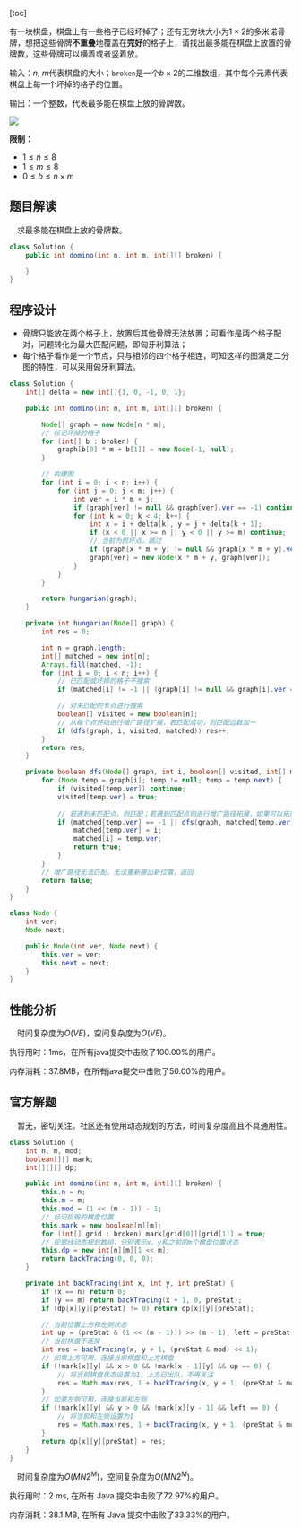 [toc]

有一块棋盘，棋盘上有一些格子已经坏掉了；还有无穷块大小为$1 \times 2$的多米诺骨牌，想把这些骨牌**不重叠**地覆盖在**完好**的格子上，请找出最多能在棋盘上放置的骨牌数，这些骨牌可以横着或者竖着放。

输入：$n$, $m$代表棋盘的大小；`broken`是一个$b \times 2$的二维数组，其中每个元素代表棋盘上每一个坏掉的格子的位置。

输出：一个整数，代表最多能在棋盘上放的骨牌数。

<img src="../images/#lcp04.jpg"  />



**限制：**

* $1 \le n \le 8$
* $1 \le m \le 8$
* $0 \le b \le n \times m$



## 题目解读

&emsp;求最多能在棋盘上放的骨牌数。

```java
class Solution {
    public int domino(int n, int m, int[][] broken) {

    }
}
```

## 程序设计

* 骨牌只能放在两个格子上，放置后其他骨牌无法放置；可看作是两个格子配对，问题转化为最大匹配问题，即匈牙利算法；
* 每个格子看作是一个节点，只与相邻的四个格子相连，可知这样的图满足二分图的特性，可以采用匈牙利算法。

```java
class Solution {
    int[] delta = new int[]{1, 0, -1, 0, 1};

    public int domino(int n, int m, int[][] broken) {

        Node[] graph = new Node[n * m];
        // 标记坏掉的格子
        for (int[] b : broken) {
            graph[b[0] * m + b[1]] = new Node(-1, null);
        }

        // 构建图
        for (int i = 0; i < n; i++) {
            for (int j = 0; j < m; j++) {
                int ver = i * m + j;
                if (graph[ver] != null && graph[ver].ver == -1) continue;
                for (int k = 0; k < 4; k++) {
                    int x = i + delta[k], y = j + delta[k + 1];
                    if (x < 0 || x >= n || y < 0 || y >= m) continue;
                    // 当前为损坏点，跳过
                    if (graph[x * m + y] != null && graph[x * m + y].ver == -1) continue;
                    graph[ver] = new Node(x * m + y, graph[ver]);
                }
            }
        }

        return hungarian(graph);
    }

    private int hungarian(Node[] graph) {
        int res = 0;

        int n = graph.length;
        int[] matched = new int[n];
        Arrays.fill(matched, -1);
        for (int i = 0; i < n; i++) {
            // 已匹配或坏掉的格子不搜索
            if (matched[i] != -1 || (graph[i] != null && graph[i].ver == -1)) continue;

            // 对未匹配的节点进行搜索
            boolean[] visited = new boolean[n];
            // 从每个点开始进行增广路径扩展，若匹配成功，则匹配边数加一
            if (dfs(graph, i, visited, matched)) res++;
        }
        return res;
    }

    private boolean dfs(Node[] graph, int i, boolean[] visited, int[] matched) {
        for (Node temp = graph[i]; temp != null; temp = temp.next) {
            if (visited[temp.ver]) continue;
            visited[temp.ver] = true;
            
            // 若遇到未匹配点，则匹配；若遇到匹配点则进行增广路径拓展，如果可以拓展，则翻转沿途的匹配边
            if (matched[temp.ver] == -1 || dfs(graph, matched[temp.ver], visited, matched)) {
                matched[temp.ver] = i;
                matched[i] = temp.ver;
                return true;
            }
        }
        // 增广路径无法匹配，无法重新挪出新位置，返回
        return false;
    }
}

class Node {
    int ver;
    Node next;

    public Node(int ver, Node next) {
        this.ver = ver;
        this.next = next;
    }
}
```

## 性能分析

&emsp;时间复杂度为$O(VE)$，空间复杂度为$O(VE)$。

执行用时：1ms，在所有java提交中击败了100.00%的用户。

内存消耗：37.8MB，在所有java提交中击败了50.00%的用户。

## 官方解题

&emsp;暂无，密切关注。社区还有使用动态规划的方法，时间复杂度高且不具通用性。

```java
class Solution {
    int n, m, mod;
    boolean[][] mark;
    int[][][] dp;

    public int domino(int n, int m, int[][] broken) {
        this.n = n;
        this.m = m;
        this.mod = (1 << (m - 1)) - 1;
        // 标记损毁的棋盘位置
        this.mark = new boolean[n][m];
        for (int[] grid : broken) mark[grid[0]][grid[1]] = true;
        // 轮廓线动态规划数组，分别表示x、y和之前的m个棋盘位置状态
        this.dp = new int[n][m][1 << m];
        return backTracing(0, 0, 0);
    }

    private int backTracing(int x, int y, int preStat) {
        if (x == n) return 0;
        if (y == m) return backTracing(x + 1, 0, preStat);
        if (dp[x][y][preStat] != 0) return dp[x][y][preStat];

        // 当前位置上方和左侧状态
        int up = (preStat & (1 << (m - 1))) >> (m - 1), left = preStat & 1;
        // 当前棋盘不连接
        int res = backTracing(x, y + 1, (preStat & mod) << 1);
        // 如果上方可用，连接当前棋盘和上方棋盘
        if (!mark[x][y] && x > 0 && !mark[x - 1][y] && up == 0) {
            // 将当前棋盘状态设置为1，上方已出队，不再关注
            res = Math.max(res, 1 + backTracing(x, y + 1, (preStat & mod) << 1 | 1));
        }
        // 如果左侧可用，连接当前和左侧
        if (!mark[x][y] && y > 0 && !mark[x][y - 1] && left == 0) {
            // 将当前和左侧设置为1
            res = Math.max(res, 1 + backTracing(x, y + 1, (preStat & mod) << 1 | 3));
        }
        return dp[x][y][preStat] = res;
    }
}
```

&emsp;时间复杂度为$O(MN2^M)$，空间复杂度为$O(MN2^M)$。

执行用时：2 ms, 在所有 Java 提交中击败了72.97%的用户。

内存消耗：38.1 MB, 在所有 Java 提交中击败了33.33%的用户。